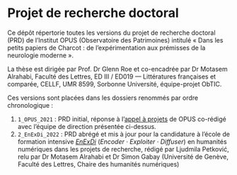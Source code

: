 # Projet de recherche doctoral
Ce dépôt répertorie toutes les versions du projet de recherche doctoral (PRD) de l’Institut OPUS (Observatoire des Patrimoines) intitulé « Dans les petits papiers de Charcot : de l’expérimentation aux prémisses de la neurologie moderne ».

La thèse est dirigée par Prof. Dr Glenn Roe et co-encadrée par Dr Motasem Alrahabi, Faculté des Lettres, ED III / ED019 — Littératures françaises et comparée, CELLF, UMR 8599, Sorbonne Université, équipe-projet ObTIC.

Ces versions sont placées dans les dossiers renommés par ordre chronologique :
1. `1_OPUS_2021` : PRD initial, réponse à l’[appel à projets](https://institut-opus.sorbonne-universite.fr/actualites-opus/campagne-dattribution-de-contrats-doctoraux) de OPUS co-rédigé avec l’équipe de direction présentée ci-dessus.
2. `2_EnExDi_2022` : PRD abrégé et mis à jour pour la candidature à l’école de formation intensive [_EnExDi_](https://enexdi.sciencesconf.org) (_Encoder · Exploiter · Diffuser_) en humanités numériques dans les projets de recherche, rédigé par Ljudmila Petković, relu par Dr Motasem Alrahabi et Dr Simon Gabay (Université de Genève, Faculté des Lettres, Chaire des humanités numériques)